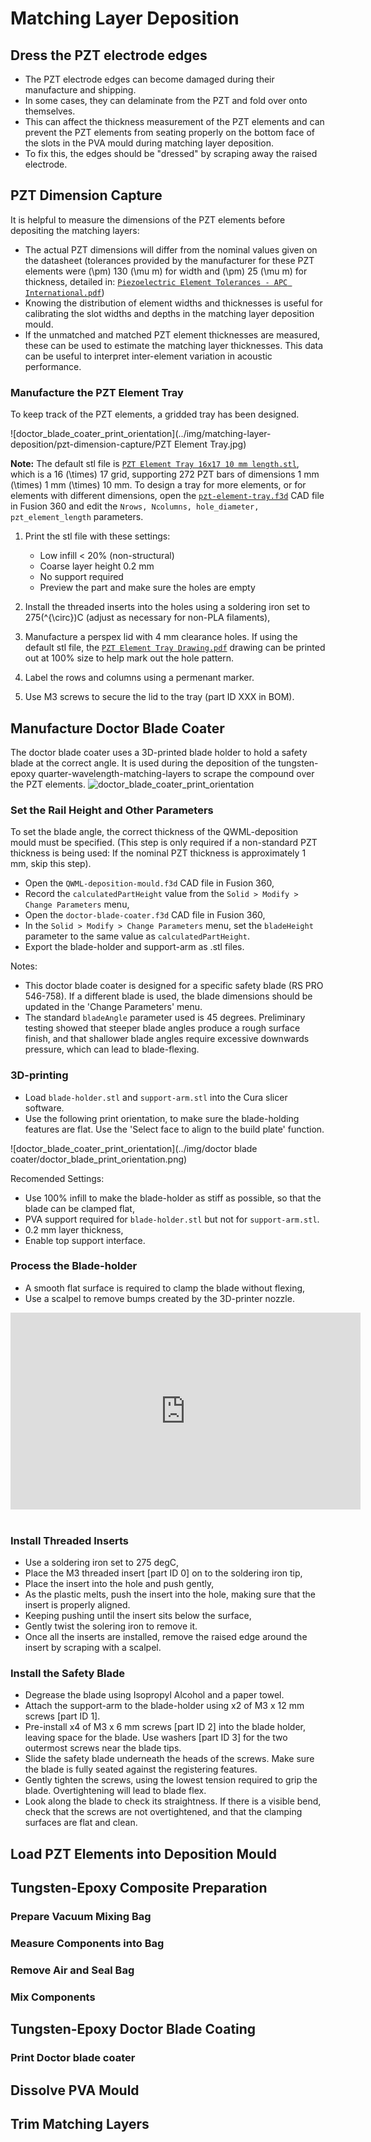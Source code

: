 # Matching Layer Deposition

## Dress the PZT electrode edges

* The PZT electrode edges can become damaged  during their manufacture and shipping.
* In some cases, they can delaminate from the PZT and fold over onto themselves.
* This can affect the thickness measurement of the PZT elements and can prevent the PZT elements from seating properly on the bottom face of the slots in the PVA mould during matching layer deposition.
* To fix this, the edges should be "dressed" by scraping away the raised electrode.

## PZT Dimension Capture
It is helpful to measure the dimensions of the PZT elements before depositing the matching layers:

* The actual PZT dimensions will differ from the nominal values given on the datasheet (tolerances provided by the manufacturer for these PZT elements were \(\pm\) 130 \(\mu m\) for width and \(\pm\) 25 \(\mu m\) for thickness, detailed in: [`Piezoelectric Element Tolerances - APC International.pdf`](https://github.com/morganjroberts/open-UST/blob/main/hardware-distribution/technical-datasheets/Piezoelectric%20Element%20Tolerances%20-%20APC%20International.pdf))
* Knowing the distribution of element widths and thicknesses is useful for calibrating the slot widths and depths in the matching layer deposition mould. 
* If the unmatched and matched PZT element thicknesses are measured, these can be used to estimate the matching layer thicknesses. This data can be useful to interpret inter-element variation in acoustic performance.

### Manufacture the PZT Element Tray

To keep track of the PZT elements, a gridded tray has been designed.

![doctor_blade_coater_print_orientation](../img/matching-layer-deposition/pzt-dimension-capture/PZT Element Tray.jpg)

**Note:** The default stl file is [`PZT Element Tray 16x17 10 mm length.stl`](https://github.com/morganjroberts/open-UST/blob/main/hardware-distribution/pzt-element-tray/PZT%20Element%20Tray%2016x17%2010%20mm%20length.stl), which is a 16 \(\times\) 17 grid, supporting 272 PZT bars of dimensions 1 mm \(\times\) 1 mm \(\times\) 10 mm. To design a tray for more elements, or for elements with different dimensions, open the [`pzt-element-tray.f3d`](https://github.com/morganjroberts/open-UST/blob/main/hardware-distribution/pzt-element-tray/pzt-element-tray.f3d) CAD file in Fusion 360 and edit the `Nrows, Ncolumns, hole_diameter, pzt_element_length` parameters.

1. Print the stl file with these settings:
    * Low infill < 20% (non-structural)
    * Coarse layer height 0.2 mm
    * No support required
    * Preview the part and make sure the holes are empty

2. Install the threaded inserts into the holes using a soldering iron set to 275\(^{\circ}\)C (adjust as necessary for non-PLA filaments),
3. Manufacture a perspex lid with 4 mm clearance holes. If using the default stl file, the [`PZT Element Tray Drawing.pdf`](https://github.com/morganjroberts/open-UST/blob/main/hardware-distribution/pzt-element-tray/PZT%20Element%20Tray%20Drawing.pdf) drawing can be printed out at 100% size to help mark out the hole pattern.
4. Label the rows and columns using a permenant marker.
5. Use M3 screws to secure the lid to the tray (part ID XXX in BOM).



## Manufacture Doctor Blade Coater
The doctor blade coater uses a 3D-printed blade holder to hold a safety blade at the correct angle. It is used during the deposition of the tungsten-epoxy quarter-wavelength-matching-layers to scrape the compound over the PZT elements.
![doctor_blade_coater_print_orientation](../img/matching-layer-deposition/doctor-blade-coater/doctor_coater_dissassembled.jpg)


### Set the Rail Height and Other Parameters
To set the blade angle, the correct thickness of the QWML-deposition mould must be specified.
(This step is only required if a non-standard PZT thickness is being used: If the nominal PZT thickness is approximately 1 mm, skip this step).

* Open the `QWML-deposition-mould.f3d` CAD file in Fusion 360,
* Record the `calculatedPartHeight` value from the `Solid > Modify > Change Parameters` menu,
* Open the `doctor-blade-coater.f3d` CAD file in Fusion 360,
* In the `Solid > Modify > Change Parameters` menu, set the `bladeHeight` parameter to the same value as `calculatedPartHeight`.
* Export the blade-holder and support-arm as .stl files.

Notes:

* This doctor blade coater is designed for a specific safety blade (RS PRO 546-758). If a different blade is used, the blade dimensions should be updated in the 'Change Parameters' menu.
* The standard `bladeAngle` parameter used is 45 degrees. Preliminary testing showed that steeper blade angles produce a rough surface finish, and that shallower blade angles require excessive downwards pressure, which can lead to blade-flexing.

### 3D-printing

* Load `blade-holder.stl` and `support-arm.stl` into the Cura slicer software.
* Use the following print orientation, to make sure the blade-holding features are flat. Use the 'Select face to align to the build plate' function.

![doctor_blade_coater_print_orientation](../img/doctor blade coater/doctor_blade_print_orientation.png)

Recomended Settings:

* Use 100% infill to make the blade-holder as stiff as possible, so that the blade can be clamped flat,
* PVA support required for `blade-holder.stl` but not for `support-arm.stl`.
* 0.2 mm layer thickness,
* Enable top support interface.

### Process the Blade-holder

* A smooth flat surface is required to clamp the blade without flexing,
* Use a scalpel to remove bumps created by the 3D-printer nozzle. 

<div align="center">    
    <iframe width="560" height="315" src="https://www.youtube.com/embed/OjL9OB76LAg" title="YouTube video player" frameborder="0" allow="accelerometer; autoplay; clipboard-write; encrypted-media; gyroscope; picture-in-picture" allowfullscreen></iframe>
</div>
<br/>


### Install Threaded Inserts

* Use a soldering iron set to 275 degC,
* Place the M3 threaded insert [part ID 0] on to the soldering iron tip,
* Place the insert into the hole and push gently,
* As the plastic melts, push the insert into the hole, making sure that the insert is properly aligned.
* Keeping pushing until the insert sits below the surface,
* Gently twist the solering iron to remove it.
* Once all the inserts are installed, remove the raised edge around the insert by scraping with a scalpel.

### Install the Safety Blade

* Degrease the blade using Isopropyl Alcohol and a paper towel.
* Attach the support-arm to the blade-holder using x2 of M3 x 12 mm screws [part ID 1].
* Pre-install x4 of M3 x 6 mm screws [part ID 2] into the blade holder, leaving space for the blade. Use washers [part ID 3] for the two outermost screws near the blade tips.
* Slide the safety blade underneath the heads of the screws. Make sure the blade is fully seated against the registering features.
* Gently tighten the screws, using the lowest tension required to grip the blade. Overtightening will lead to blade flex.
* Look along the blade to check its straightness. If there is a visible bend, check that the screws are not overtightened, and that the clamping surfaces are flat and clean.


## Load PZT Elements into Deposition Mould

## Tungsten-Epoxy Composite Preparation
### Prepare Vacuum Mixing Bag
### Measure Components into Bag
### Remove Air and Seal Bag
### Mix Components

## Tungsten-Epoxy Doctor Blade Coating

### Print Doctor blade coater

## Dissolve PVA Mould

## Trim Matching Layers









